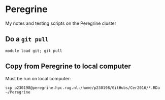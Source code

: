 # Peregrine
My notes and testing scripts on the Peregrine cluster

## Do a `git pull`

```
module load git; git pull
```

## Copy from Peregrine to local computer

Must be run on local computer:

```
scp p230198@peregrine.hpc.rug.nl:/home/p230198/GitHubs/Cer2016/*.RDa ~/Peregrine
```


